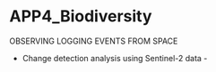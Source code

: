 # APP4_Biodiversity

OBSERVING LOGGING EVENTS FROM SPACE
- Change detection analysis using Sentinel-2 data -

